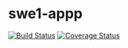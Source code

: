 # swe1-appp
[![Build Status](https://travis-ci.com/sesha14/trial.svg?branch=master)](https://travis-ci.com/sesha14/trial)
[![Coverage Status](https://coveralls.io/repos/github/sesha14/trial/badge.svg?branch=travis)](https://coveralls.io/github/sesha14/trial?branch=travis)

